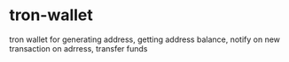 # tron-wallet
tron wallet for generating address, getting address balance, notify on new transaction on adrress, transfer funds
